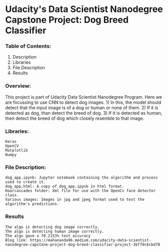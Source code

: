 # Udacity's Data Scientist Nanodegree Capstone Project: Dog Breed Classifier

### Table of Contents:
1) Description
2) Libraries
3) File Description
4) Results


### Overview:
This project is part of Udacity Data Scientist Nanodegree Program. Here we are focussing to use CNN to detect dog images.
	1) In this, the model should detect that the input image is of a dog or human or none of them. 
	2) If it is detected as dog, than detect the breed of dog.
	3) If it is detected as human, then detect the breed of dog which closely resemble to that image.


### Libraries:
	Keras
	OpenCV
	Matplotlib
	Numpy


### File Description:
	dog_app.ipynb: Jupyter notebook containing the algorithm and process used to create it.
	dog_app.html: A copy of dog_app.ipynb in html format.
	Haarcascades folder: Xml file for use with the OpenCv face detector class.
	Various images: Images in jpg and jpeg format used to test the algorithm's predictions.


### Results
	The algo is detecting dog image correctly.
	The algo is detecting human image correctly.
	The algo gave a 70.2153% test accuracy
	Blog link: https://mahananda96.medium.com/udacity-data-scientist-nanodegree-capstone-project-dog-breed-classifier-project-3bff0c6cbd78
